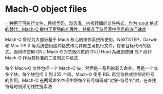 # Mach-O object files

[一种用于可执行文件，目标代码，动态库，内核转储的文件格式。作为 a.out 格式的替代，Mach-O 提供了更强的扩展性，并提升了符号表中信息的访问速度](https://zh.wikipedia.org/wiki/Mach-O)

Mach-O 曾经为大部分基于 Mach 核心的操作系统所使用。NeXTSTEP，Darwin 和 Mac OS X 等系统使用这种格式作为其原生可执行文件，库和目标代码的格式。而同样使用 GNU Mach 作为其微内核的 GNU Hurd 系统则使用 ELF 而非 Mach-O 作为其标准的二进制文件格式

每个 Mach-O 文件包括一个 Mach-O 头，然后是一系列的载入命令，再是一个或多个块，每个块包括 0 到 255 个段。Mach-O 使用 REL 再定位格式控制对符号的引用。Mach-O 在两级命名空间中将每个符号编码成“对象-符号名”对，在查找符号时则采用线性搜索法
